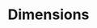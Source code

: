 ---
layout: song
id: 35
title: Dimensions
artist: Kraedt
genre: Complextro
image: Dimensions.jpg
buy-able: true
downloadable: true
yt-id: LnWrQoymtk0
itunes: https://itunes.apple.com/us/album/dimensions-single/id1294048420
beatport:
amazon: https://www.amazon.com/Dimensions-Kraedt/dp/B0768Q13GQ/ref=sr_1_1?s=dmusic&ie=UTF8&qid=1507958475&sr=1-1-mp3-albums-bar-strip-0&keywords=Kraedt
spotify: https://open.spotify.com/track/3cyMmq1fIUNwlEN8Bhn0CA
license: 1
---